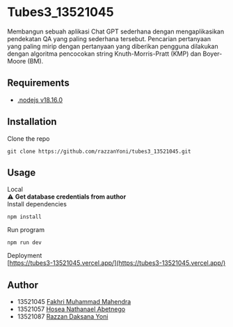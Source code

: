 # Tubes3_13521045
Membangun sebuah aplikasi Chat GPT sederhana dengan mengaplikasikan pendekatan QA yang paling sederhana tersebut. Pencarian pertanyaan yang paling mirip dengan pertanyaan yang diberikan pengguna dilakukan dengan algoritma pencocokan string Knuth-Morris-Pratt (KMP) dan Boyer-Moore (BM).

## Requirements
- [.nodejs v18.16.0](https://nodejs.org/en)

## Installation
Clone the repo
```
git clone https://github.com/razzanYoni/tubes3_13521045.git
```

## Usage
Local <br/>
:warning: **Get database credentials from author** <br/>
Install dependencies
```
npm install
```
Run program
```
npm run dev
```
Deployment <br/>
[https://tubes3-13521045.vercel.app/](https://tubes3-13521045.vercel.app/)

## Author
- 13521045 [Fakhri Muhammad Mahendra](https://github.com/Fakhrimm)
- 13521057 [Hosea Nathanael Abetnego](https://github.com/HoseaNA)
- 13521087 [Razzan Daksana Yoni](https://github.com/razzanYoni)
